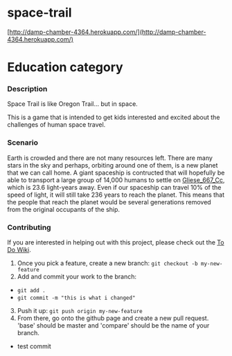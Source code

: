 space-trail
===========

[http://damp-chamber-4364.herokuapp.com/](http://damp-chamber-4364.herokuapp.com/)

# Education category

### Description
Space Trail is like Oregon Trail... but in space.

This is a game that is intended to get kids interested and excited about the challenges of human space travel.

### Scenario
Earth is crowded and there are not many resources left.  There are many stars in the sky and perhaps, orbiting around one of them, is a new planet that we can call home.  A giant spaceship is contructed that will hopefully be able to transport a large group of 14,000 humans to settle on [Gliese_667_Cc](http://en.wikipedia.org/wiki/Gliese_667_Cc), which is 23.6 light-years away.  Even if our spaceship can travel 10% of the speed of light, it will still take 236 years to reach the planet.  This means that the people that reach the planet would be several generations removed from the original occupants of the ship.

### Contributing
If you are interested in helping out with this project, please check out the [To Do Wiki](https://github.com/jlarusso/space-trail/wiki/TO-DO).

1. Once you pick a feature, create a new branch: `git checkout -b my-new-feature`
2. Add and commit your work to the branch:
  - `git add .`
  - `git commit -m "this is what i changed"`

3. Push it up: `git push origin my-new-feature`
4. From there, go onto the github page and create a new pull request.  'base' should be master and 'compare' should be the name of your branch.

- test commit
